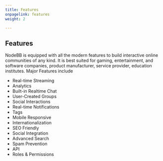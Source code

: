 ```yaml
---
title: Features
onpagelink: features
weight: 2

---
```


Features
--------

NodeBB is equipped with all the modern features to build interactive online communities of any kind. It is best suited for gaming, entertainment, and software companies, product manufacturer, service provider, education institutes. Major Features include

- Real-time Streaming
- Analytics
- Built-in Realtime Chat
- User-Created Groups
- Social Interactions
- Real-time Notifications
- Tags
- Mobile Responsive
- Internationalization
- SEO Friendly
- Social Integration
- Advanced Search
- Spam Prevention
- API
- Roles &amp; Permissions
 